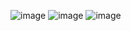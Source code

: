 ![image](https://user-images.githubusercontent.com/57319180/184470545-1ef53f05-277b-48f9-9c48-153432a8d939.png)
![image](https://user-images.githubusercontent.com/57319180/184470570-af647d85-0054-4cce-8c32-f78b774d3b7d.png)
![image](https://user-images.githubusercontent.com/57319180/184470582-224d192a-5df8-4bfb-a518-207b9879d5bc.png)

